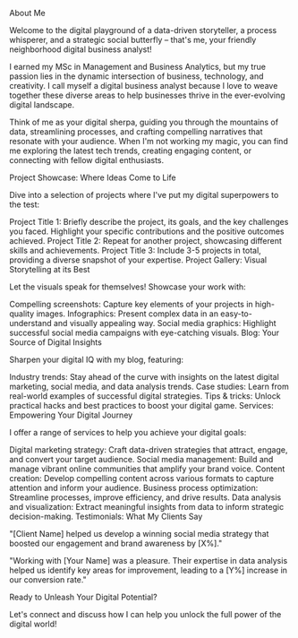 About Me

Welcome to the digital playground of a data-driven storyteller, a process whisperer, and a strategic social butterfly – that's me, your friendly neighborhood digital business analyst!

I earned my MSc in Management and Business Analytics, but my true passion lies in the dynamic intersection of business, technology, and creativity. I call myself a digital business analyst because I love to weave together these diverse areas to help businesses thrive in the ever-evolving digital landscape.

Think of me as your digital sherpa, guiding you through the mountains of data, streamlining processes, and crafting compelling narratives that resonate with your audience. When I'm not working my magic, you can find me exploring the latest tech trends, creating engaging content, or connecting with fellow digital enthusiasts.

Project Showcase: Where Ideas Come to Life

Dive into a selection of projects where I've put my digital superpowers to the test:

Project Title 1: Briefly describe the project, its goals, and the key challenges you faced. Highlight your specific contributions and the positive outcomes achieved.
Project Title 2: Repeat for another project, showcasing different skills and achievements.
Project Title 3: Include 3-5 projects in total, providing a diverse snapshot of your expertise.
Project Gallery: Visual Storytelling at its Best

Let the visuals speak for themselves! Showcase your work with:

Compelling screenshots: Capture key elements of your projects in high-quality images.
Infographics: Present complex data in an easy-to-understand and visually appealing way.
Social media graphics: Highlight successful social media campaigns with eye-catching visuals.
Blog: Your Source of Digital Insights

Sharpen your digital IQ with my blog, featuring:

Industry trends: Stay ahead of the curve with insights on the latest digital marketing, social media, and data analysis trends.
Case studies: Learn from real-world examples of successful digital strategies.
Tips & tricks: Unlock practical hacks and best practices to boost your digital game.
Services: Empowering Your Digital Journey

I offer a range of services to help you achieve your digital goals:

Digital marketing strategy: Craft data-driven strategies that attract, engage, and convert your target audience.
Social media management: Build and manage vibrant online communities that amplify your brand voice.
Content creation: Develop compelling content across various formats to capture attention and inform your audience.
Business process optimization: Streamline processes, improve efficiency, and drive results.
Data analysis and visualization: Extract meaningful insights from data to inform strategic decision-making.
Testimonials: What My Clients Say

"[Client Name] helped us develop a winning social media strategy that boosted our engagement and brand awareness by [X%]."

"Working with [Your Name] was a pleasure. Their expertise in data analysis helped us identify key areas for improvement, leading to a [Y%] increase in our conversion rate."

Ready to Unleash Your Digital Potential?

Let's connect and discuss how I can help you unlock the full power of the digital world!
